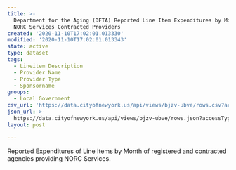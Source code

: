```yaml
---
title: >-
  Department for the Aging (DFTA) Reported Line Item Expenditures by Month of
  NORC Services Contracted Providers
created: '2020-11-10T17:02:01.013330'
modified: '2020-11-10T17:02:01.013343'
state: active
type: dataset
tags:
  - Lineitem Description
  - Provider Name
  - Provider Type
  - Sponsorname
groups:
  - Local Government
csv_url: 'https://data.cityofnewyork.us/api/views/bjzv-ubve/rows.csv?accessType=DOWNLOAD'
json_url: >-
  https://data.cityofnewyork.us/api/views/bjzv-ubve/rows.json?accessType=DOWNLOAD
layout: post

---
```

Reported Expenditures of Line Items by Month of registered and contracted agencies providing NORC Services.
